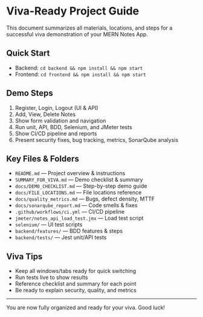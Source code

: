 # Viva-Ready Project Guide

This document summarizes all materials, locations, and steps for a successful viva demonstration of your MERN Notes App.

## Quick Start
- Backend: `cd backend && npm install && npm start`
- Frontend: `cd frontend && npm install && npm start`

## Demo Steps
1. Register, Login, Logout (UI & API)
2. Add, View, Delete Notes
3. Show form validation and navigation
4. Run unit, API, BDD, Selenium, and JMeter tests
5. Show CI/CD pipeline and reports
6. Present security fixes, bug tracking, metrics, SonarQube analysis

## Key Files & Folders
- `README.md` — Project overview & instructions
- `SUMMARY_FOR_VIVA.md` — Demo checklist & summary
- `docs/DEMO_CHECKLIST.md` — Step-by-step demo guide
- `docs/FILE_LOCATIONS.md` — File locations reference
- `docs/quality_metrics.md` — Bugs, defect density, MTTF
- `docs/sonarqube_report.md` — Code smells & fixes
- `.github/workflows/ci.yml` — CI/CD pipeline
- `jmeter/notes_api_load_test.jmx` — Load test script
- `selenium/` — UI test scripts
- `backend/features/` — BDD features & steps
- `backend/tests/` — Jest unit/API tests

## Viva Tips
- Keep all windows/tabs ready for quick switching
- Run tests live to show results
- Reference checklist and summary for each point
- Be ready to explain security, quality, and metrics

---
You are now fully organized and ready for your viva. Good luck!